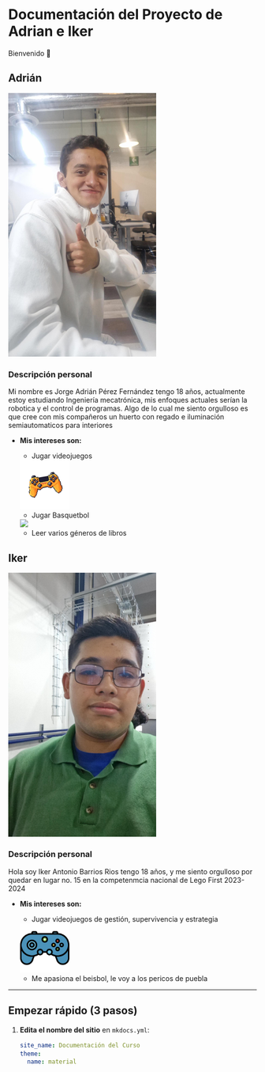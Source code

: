 # Documentación del Proyecto de Adrian e Iker
Bienvenido 👋  

## **Adrián**
<img src="recursos/imgs/Multimedia1.jpg" width="300">

### **Descripción personal**

Mi nombre es Jorge Adrián Pérez Fernández tengo 18 años, actualmente estoy estudiando Ingeniería mecatrónica, mis enfoques actuales serían la robotica y el control de programas.
Algo de lo cual me siento orgulloso es que cree con mis compañeros un huerto con regado e iluminación semiautomaticos para interiores

  - **Mis intereses son:**
    * Jugar videojuegos
    <img src="recursos/imgs/retrocomparador.webp" width="100">
    
    * Jugar Basquetbol
     <img src="recursos/imgs/" width="100">
     
    * Leer varios géneros de libros    
     
## **Iker** 
<img src="recursos/imgs/image.png" width="300">

### **Descripción personal**

Hola soy Iker Antonio Barrios Rios tengo 18 años, y me siento orgulloso por quedar en lugar no. 15 en la competenmcia nacional de Lego First 2023-2024

  - **Mis intereses son:**
    * Jugar videojuegos de gestión, supervivencia y estrategia
     <img src="recursos/imgs/329776.png" width="100">
     
    * Me apasiona el beisbol, le voy a los pericos de puebla
    

---

## Empezar rápido (3 pasos)

1. **Edita el nombre del sitio** en `mkdocs.yml`:
   ```yaml
   site_name: Documentación del Curso
   theme:
     name: material
